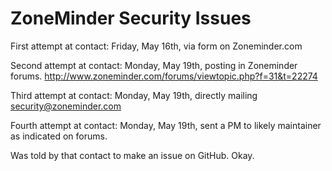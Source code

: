 ZoneMinder Security Issues
==========

First attempt at contact: Friday, May 16th, via form on Zoneminder.com

Second attempt at contact: Monday, May 19th, posting in Zoneminder forums.  http://www.zoneminder.com/forums/viewtopic.php?f=31&t=22274

Third attempt at contact: Monday, May 19th, directly mailing security@zoneminder.com

Fourth attempt at contact: Monday, May 19th, sent a PM to likely maintainer as indicated on forums.

Was told by that contact to make an issue on GitHub.  Okay.



